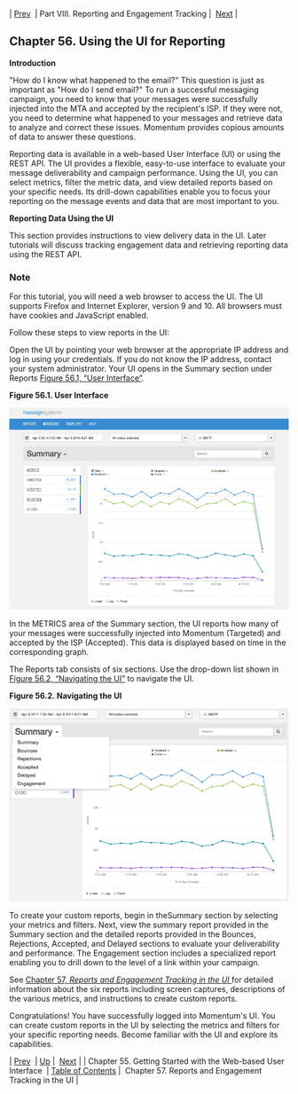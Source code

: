 | [Prev](web-ui)  | Part VIII. Reporting and Engagement Tracking |  [Next](web-ui.reports) |

## Chapter 56. Using the UI for Reporting

**Introduction**

"How do I know what happened to the email?" This question is just as important as "How do I send email?" To run a successful messaging campaign, you need to know that your messages were successfully injected into the MTA and accepted by the recipient's ISP. If they were not, you need to determine what happened to your messages and retrieve data to analyze and correct these issues. Momentum provides copious amounts of data to answer these questions.

Reporting data is available in a web-based User Interface (UI) or using the REST API. The UI provides a flexible, easy-to-use interface to evaluate your message deliverability and campaign performance. Using the UI, you can select metrics, filter the metric data, and view detailed reports based on your specific needs. Its drill-down capabilities enable you to focus your reporting on the message events and data that are most important to you.

**Reporting Data Using the UI** 

This section provides instructions to view delivery data in the UI. Later tutorials will discuss tracking engagement data and retrieving reporting data using the REST API.

### Note

For this tutorial, you will need a web browser to access the UI. The UI supports Firefox and Internet Explorer, version 9 and 10. All browsers must have cookies and JavaScript enabled.

Follow these steps to view reports in the UI:

Open the UI by pointing your web browser at the appropriate IP address and log in using your credentials. If you do not know the IP address, contact your system administrator. Your UI opens in the Summary section under Reports [Figure 56.1, “User Interface”](reporting_ui#figure_summary "Figure 56.1. User Interface").

<a name="figure_summary"></a>

**Figure 56.1. User Interface**

![User Interface](images/summary_report.png)

In the METRICS area of the Summary section, the UI reports how many of your messages were successfully injected into Momentum (Targeted) and accepted by the ISP (Accepted). This data is displayed based on time in the corresponding graph.

The Reports tab consists of six sections. Use the drop-down list shown in [Figure 56.2, “Navigating the UI”](reporting_ui#figure_navigation "Figure 56.2. Navigating the UI") to navigate the UI.

<a name="figure_navigation"></a>

**Figure 56.2. Navigating the UI**

![Navigating the UI](images/navigation_menu.png)

To create your custom reports, begin in theSummary section by selecting your metrics and filters. Next, view the summary report provided in the Summary section and the detailed reports provided in the Bounces, Rejections, Accepted, and Delayed sections to evaluate your deliverability and performance. The Engagement section includes a specialized report enabling you to drill down to the level of a link within your campaign.

See [Chapter 57, *Reports and Engagement Tracking in the UI*                                  ](web-ui.reports "Chapter 57. Reports and Engagement Tracking in the UI") for detailed information about the six reports including screen captures, descriptions of the various metrics, and instructions to create custom reports.

Congratulations! You have successfully logged into Momentum's UI. You can create custom reports in the UI by selecting the metrics and filters for your specific reporting needs. Become familiar with the UI and explore its capabilities.

| [Prev](web-ui)  | [Up](p.analytics) |  [Next](web-ui.reports) |
| Chapter 55. Getting Started with the Web-based User Interface  | [Table of Contents](index) |  Chapter 57. Reports and Engagement Tracking in the UI |


